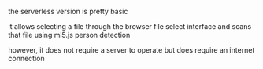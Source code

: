 the serverless version is pretty basic

it allows selecting a file through the browser file select interface and scans that file using ml5.js person detection

however, it does not require a server to operate but does require an internet connection




